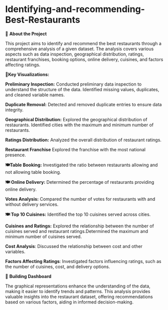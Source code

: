# Identifying-and-recommending-Best-Restaurants


🔹 **About the Project**

This project aims to identify and recommend the best restaurants through a comprehensive analysis of a given dataset. The analysis covers various aspects such as data inspection, geographical distribution, ratings, restaurant franchises, booking options, online delivery, cuisines, and factors affecting ratings.



🔹**Key Visualizations:**

**Preliminary Inspection:** Conducted preliminary data inspection to understand the structure of the data.
Identified missing values, duplicates, and cleaned variable names.

**Duplicate Removal:** Detected and removed duplicate entries to ensure data integrity.

**Geographical Distribution:** Explored the geographical distribution of restaurants.
Identified cities with the maximum and minimum number of restaurants.

**Ratings Distribution:** Analyzed the overall distribution of restaurant ratings.

**Restaurant Franchise** Explored the franchise with the most national presence.

**🍽️Table Booking:** Investigated the ratio between restaurants allowing and not allowing table booking.

**🍽️ Online Delivery:** Determined the percentage of restaurants providing online delivery.

**Votes Analysis:** Compared the number of votes for restaurants with and without delivery services.

**🍽️ Top 10 Cuisines:** Identified the top 10 cuisines served across cities.

**Cuisines and Ratings:** Explored the relationship between the number of cuisines served and restaurant ratings.Determined the maximum and minimum number of cuisines served.

**Cost Analysis**: Discussed the relationship between cost and other variables.

**Factors Affecting Ratings**: Investigated factors influencing ratings, such as the number of cuisines, cost, and delivery options.


🔹 **Building Dashboard**

The graphical representations enhance the understanding of the data, making it easier to identify trends and patterns.
This analysis provides valuable insights into the restaurant dataset, offering recommendations based on various factors, aiding in informed decision-making.

